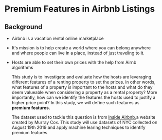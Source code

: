 # Premium Features in Airbnb Listings

## Background
- Airbnb is a vacation rental online marketplace
- It's mission is to help create a world where you can belong anywhere and where people can live in a place, instead of just traveling to it.
- Hosts are able to set their own prices with the help from Airnb algorithms

    This study is to investigate and evaluate how the hosts are leveraging different features of a renting property to set the prices. In other words, what features of a property is important to the hosts and what do they deem valueable when considering a property as a rental property? More importantly, how can we identify the features the hosts used to justify a higher price point? In this study, we will define such features as **premium features**.   
  
    The dataset used to tackle this question is from [Inside Airbnb](http://insideairbnb.com/get-the-data.html),a website created by Murray Cox. This study will use datasets of NYC collected on August 19th 2019 and apply machine learing techniques to identify premium features.
